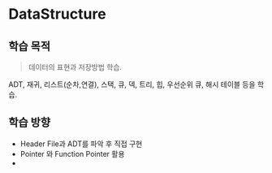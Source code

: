 # DataStructure

## 학습 목적
> 데이터의 표현과 저장방법 학습.  

 ADT, 재귀, 리스트(순차,연결), 스택, 큐, 덱, 트리, 힙, 우선순위 큐, 해시 테이블 등을 학습.
 
## 학습 방향
- Header File과 ADT를 파악 후 직접 구현
- Pointer 와 Function Pointer 활용
- 
